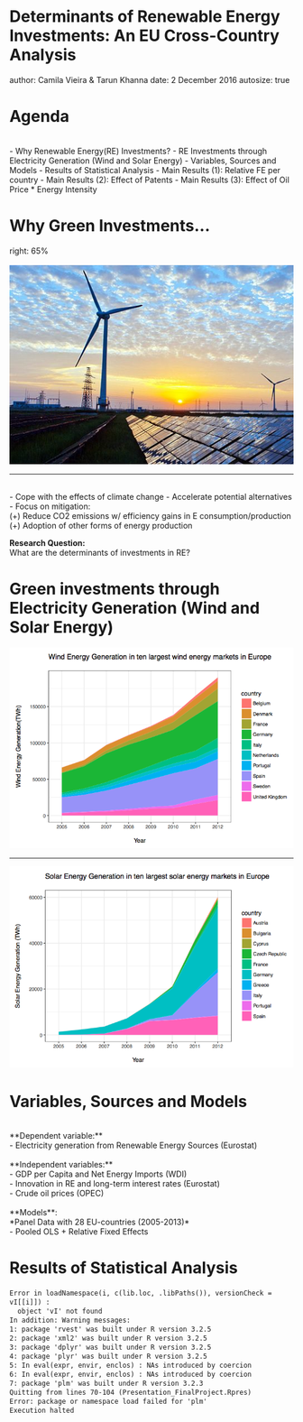 Determinants of Renewable Energy Investments: An EU Cross-Country Analysis
========================================================
author: Camila Vieira & Tarun Khanna
date: 2 December 2016
autosize: true

Agenda
========================================================
<br>
- Why Renewable Energy(RE) Investments? 
- RE Investments through Electricity Generation (Wind and Solar Energy)
- Variables, Sources and Models
- Results of Statistical Analysis
- Main Results (1): Relative FE per country
- Main Results (2): Effect of Patents
- Main Results (3): Effect of Oil Price * Energy Intensity

Why Green Investments...
========================================================
right: 65%
<br>
<br>
![Green Energy](Renewable_Energy_on_the_Grid.png)

***
<br>
- Cope with the effects of climate change
- Accelerate potential alternatives
- Focus on mitigation: 
<br>(+) Reduce CO2 emissions w/ efficiency gains in E consumption/production
<br>(+) Adoption of other forms of energy production

**Research Question:**
<br>
What are the determinants of investments in RE?

Green investments through Electricity Generation (Wind and Solar Energy)
========================================================

![Wind Energy](WindEnergy_Gen.png)

***

![Solar Energy](SolarEnergy_Gen.png)


Variables, Sources and Models 
========================================================
<br>
**Dependent variable:**
<br> - Electricity generation from 
Renewable Energy Sources (Eurostat)
<br>
<br>
**Independent variables:** 
<br> - GDP per Capita and Net Energy Imports (WDI)
<br>- Innovation in RE and long-term interest rates (Eurostat)
<br>- Crude oil prices (OPEC)
<br>
<br>
**Models**:
<br>*Panel Data with 28 EU-countries (2005-2013)*
<br> - Pooled OLS + Relative Fixed Effects


Results of Statistical Analysis 
========================================================








```
Error in loadNamespace(i, c(lib.loc, .libPaths()), versionCheck = vI[[i]]) : 
  object 'vI' not found
In addition: Warning messages:
1: package 'rvest' was built under R version 3.2.5 
2: package 'xml2' was built under R version 3.2.5 
3: package 'dplyr' was built under R version 3.2.5 
4: package 'plyr' was built under R version 3.2.5 
5: In eval(expr, envir, enclos) : NAs introduced by coercion
6: In eval(expr, envir, enclos) : NAs introduced by coercion
7: package 'plm' was built under R version 3.2.3 
Quitting from lines 70-104 (Presentation_FinalProject.Rpres) 
Error: package or namespace load failed for 'plm'
Execution halted
```
